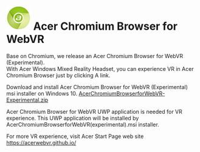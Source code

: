 # ![Logo](chrome/app/theme/chromium/AcerChromiumBrowser_logo_64.png) Acer Chromium Browser for WebVR

Base on Chromium, we release an Acer Chromium Browser for WebVR (Experimental).  
With Acer Windows Mixed Reality Headset, you can experience VR in Acer Chromium Browser just by clicking A link.

Download and install Acer Chromium Browser for WebVR (Experimental) msi installer on Windows 10.
[AcerChromiumBrowserforWebVR-Experimental.zip](https://github.com/aileolin1981/chromium/releases/tag/Acer-Chromiun-Browser-v1.00.1001)

Acer Chromium Browser for WebVR UWP application is needed for VR experience. This UWP application will be installed by AcerChromiumBrowserforWebVR(experimental).msi installer.

For more VR experience, visit Acer Start Page web site https://acerwebvr.github.io/
